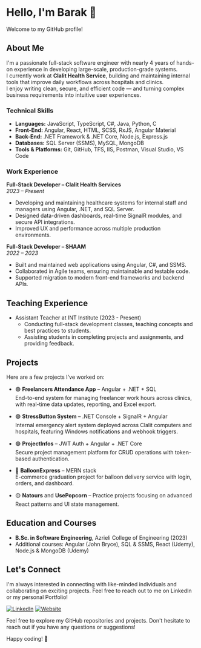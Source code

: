 # Hello, I'm Barak 👋

Welcome to my GitHub profile!

## About Me
I'm a passionate full-stack software engineer with nearly 4 years of hands-on experience in developing large-scale, production-grade systems.  
I currently work at **Clalit Health Service**, building and maintaining internal tools that improve daily workflows across hospitals and clinics.  
I enjoy writing clean, secure, and efficient code — and turning complex business requirements into intuitive user experiences.

### Technical Skills
- **Languages:** JavaScript, TypeScript, C#, Java, Python, C  
- **Front-End:** Angular, React, HTML, SCSS, RxJS, Angular Material  
- **Back-End:** .NET Framework & .NET Core, Node.js, Express.js  
- **Databases:** SQL Server (SSMS), MySQL, MongoDB  
- **Tools & Platforms:** Git, GitHub, TFS, IIS, Postman, Visual Studio, VS Code 

### Work Experience
**Full-Stack Developer – Clalit Health Services**  
*2023 – Present*  
- Developing and maintaining healthcare systems for internal staff and managers using Angular, .NET, and SQL Server.  
- Designed data-driven dashboards, real-time SignalR modules, and secure API integrations.  
- Improved UX and performance across multiple production environments.

**Full-Stack Developer – SHAAM**  
*2022 – 2023*  
- Built and maintained web applications using Angular, C#, and SSMS.  
- Collaborated in Agile teams, ensuring maintainable and testable code.  
- Supported migration to modern front-end frameworks and backend APIs.

## Teaching Experience
- Assistant Teacher at INT Institute (2023 - Present)
  - Conducting full-stack development classes, teaching concepts and best practices to students.
  - Assisting students in completing projects and assignments, and providing feedback.

## Projects
Here are a few projects I've worked on:
- 🟢 **Freelancers Attendance App** – Angular + .NET + SQL  
  End-to-end system for managing freelancer work hours across clinics, with real-time data updates, reporting, and Excel export.

- 🟣 **StressButton System** – .NET Console + SignalR + Angular  
  Internal emergency alert system deployed across Clalit computers and hospitals, featuring Windows notifications and webhook triggers.

- 🟢 **ProjectInfos** – JWT Auth + Angular + .NET Core  
  Secure project management platform for CRUD operations with token-based authentication.
  
- 🔵 **BalloonExpress** – MERN stack  
  E-commerce graduation project for balloon delivery service with login, orders, and dashboard.

- 🟡 **Natours** and **UsePopcorn** – Practice projects focusing on advanced React patterns and UI state management.

## Education and Courses
- **B.Sc. in Software Engineering**, Azrieli College of Engineering (2023)  
- Additional courses: Angular (John Bryce), SQL & SSMS, React (Udemy), Node.js & MongoDB (Udemy)

## Let's Connect
I'm always interested in connecting with like-minded individuals and collaborating on exciting projects. Feel free to reach out to me on LinkedIn or my personal Portfolio!

[![LinkedIn](https://img.shields.io/badge/-LinkedIn-0077B5?style=flat&logo=linkedin&logoColor=white)](https://www.linkedin.com/in/barak-ben-hamo/)
[![Website](https://img.shields.io/website/https/baraks-portfolio-v2.netlify.app.svg)](https://baraks-portfolio.netlify.app/)

Feel free to explore my GitHub repositories and projects. Don't hesitate to reach out if you have any questions or suggestions!

Happy coding! 🚀

<!---
BarakBH/BarakBH is a ✨ special ✨ repository because its `README.md` (this file) appears on your GitHub profile.
You can click the Preview link to take a look at your changes.
--->
